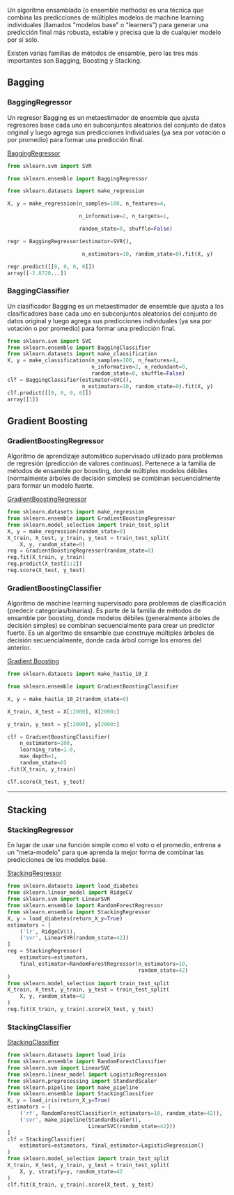 Un algoritmo ensamblado (o ensemble methods) es una técnica que combina las predicciones de múltiples modelos de machine learning individuales (llamados "modelos base" o "learners") para generar una predicción final más robusta, estable y precisa que la de cualquier modelo por sí solo.

Existen varias familias de métodos de ensamble, pero las tres más importantes son Bagging, Boosting y Stacking.

## Bagging
### BaggingRegressor

Un regresor Bagging es un metaestimador de ensemble que ajusta regresores base cada uno en subconjuntos aleatorios del conjunto de datos original y luego agrega sus predicciones individuales (ya sea por votación o por promedio) para formar una predicción final.

[BaggingRegressor](https://scikit-learn.org/stable/modules/generated/sklearn.ensemble.BaggingRegressor.html)

```python
from sklearn.svm import SVR

from sklearn.ensemble import BaggingRegressor

from sklearn.datasets import make_regression

X, y = make_regression(n_samples=100, n_features=4,

                       n_informative=2, n_targets=1,

                       random_state=0, shuffle=False)

regr = BaggingRegressor(estimator=SVR(),

                        n_estimators=10, random_state=0).fit(X, y)

regr.predict([[0, 0, 0, 0]])
array([-2.8720...])
```

### BaggingClassifier
Un clasificador Bagging es un metaestimador de ensemble que ajusta a los clasificadores base cada uno en subconjuntos aleatorios del conjunto de datos original y luego agrega sus predicciones individuales (ya sea por votación o por promedio) para formar una predicción final.

```python
from sklearn.svm import SVC
from sklearn.ensemble import BaggingClassifier
from sklearn.datasets import make_classification
X, y = make_classification(n_samples=100, n_features=4,
                           n_informative=2, n_redundant=0,
                           random_state=0, shuffle=False)
clf = BaggingClassifier(estimator=SVC(),
                        n_estimators=10, random_state=0).fit(X, y)
clf.predict([[0, 0, 0, 0]])
array([1])
```

## Gradient Boosting

### GradientBoostingRegressor
Algoritmo de aprendizaje automático supervisado utilizado para problemas de regresión (predicción de valores continuos). Pertenece a la familia de métodos de ensamble por boosting, donde múltiples modelos débiles (normalmente árboles de decisión simples) se combinan secuencialmente para formar un modelo fuerte.

[GradientBoostingRegressor](https://scikit-learn.org/stable/modules/generated/sklearn.ensemble.GradientBoostingRegressor.html)

```python
from sklearn.datasets import make_regression
from sklearn.ensemble import GradientBoostingRegressor
from sklearn.model_selection import train_test_split
X, y = make_regression(random_state=0)
X_train, X_test, y_train, y_test = train_test_split(
    X, y, random_state=0)
reg = GradientBoostingRegressor(random_state=0)
reg.fit(X_train, y_train)
reg.predict(X_test[1:2])
reg.score(X_test, y_test)
```
### GradientBoostingClassifier
Algoritmo de machine learning supervisado para problemas de clasificación (predecir categorías/binarias). Es parte de la familia de métodos de ensamble por boosting, donde modelos débiles (generalmente árboles de decisión simples) se combinan secuencialmente para crear un predictor fuerte.
Es un algoritmo de ensamble que construye múltiples árboles de decisión secuencialmente, donde cada árbol corrige los errores del anterior.

[Gradient Boosting ](https://scikit-learn.org/stable/modules/generated/sklearn.ensemble.GradientBoostingClassifier.html#sklearn.ensemble.GradientBoostingClassifier)

```python
from sklearn.datasets import make_hastie_10_2

from sklearn.ensemble import GradientBoostingClassifier

X, y = make_hastie_10_2(random_state=0)

X_train, X_test = X[:2000], X[2000:]

y_train, y_test = y[:2000], y[2000:]

clf = GradientBoostingClassifier(
    n_estimators=100, 
    learning_rate=1.0,
    max_depth=1, 
    random_state=0)
.fit(X_train, y_train)

clf.score(X_test, y_test)
```


---
## Stacking
### StackingRegressor
En lugar de usar una función simple como el voto o el promedio, entrena a un "meta-modelo" para que aprenda la mejor forma de combinar las predicciones de los modelos base.

[StackingRegressor](https://scikit-learn.org/stable/modules/generated/sklearn.ensemble.StackingRegressor.html)

```python
from sklearn.datasets import load_diabetes
from sklearn.linear_model import RidgeCV
from sklearn.svm import LinearSVR
from sklearn.ensemble import RandomForestRegressor
from sklearn.ensemble import StackingRegressor
X, y = load_diabetes(return_X_y=True)
estimators = [
    ('lr', RidgeCV()),
    ('svr', LinearSVR(random_state=42))
]
reg = StackingRegressor(
    estimators=estimators,
    final_estimator=RandomForestRegressor(n_estimators=10,
                                          random_state=42)
)
from sklearn.model_selection import train_test_split
X_train, X_test, y_train, y_test = train_test_split(
    X, y, random_state=42
)
reg.fit(X_train, y_train).score(X_test, y_test)
```

### StackingClassifier
[StackingClassifier](https://scikit-learn.org/stable/modules/generated/sklearn.ensemble.StackingClassifier.html)

```python
from sklearn.datasets import load_iris
from sklearn.ensemble import RandomForestClassifier
from sklearn.svm import LinearSVC
from sklearn.linear_model import LogisticRegression
from sklearn.preprocessing import StandardScaler
from sklearn.pipeline import make_pipeline
from sklearn.ensemble import StackingClassifier
X, y = load_iris(return_X_y=True)
estimators = [
    ('rf', RandomForestClassifier(n_estimators=10, random_state=42)),
    ('svr', make_pipeline(StandardScaler(),
                          LinearSVC(random_state=42)))
]
clf = StackingClassifier(
    estimators=estimators, final_estimator=LogisticRegression()
)
from sklearn.model_selection import train_test_split
X_train, X_test, y_train, y_test = train_test_split(
    X, y, stratify=y, random_state=42
)
clf.fit(X_train, y_train).score(X_test, y_test)
```